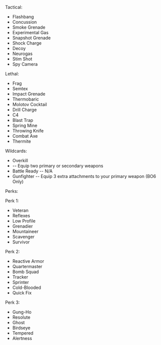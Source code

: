 Tactical:

- Flashbang
- Concussion
- Smoke Grenade
- Experimental Gas
- Snapshot Grenade
- Shock Charge
- Decoy
- Neurogas
- Stim Shot
- Spy Camera

Lethal:

- Frag
- Semtex
- Impact Grenade
- Thermobaric
- Molotov Cocktail
- Drill Charge
- C4
- Blast Trap
- Spring Mine
- Throwing Knife
- Combat Axe
- Thermite

Wildcards:

- Overkill
- -- Equip two primary or secondary weapons
- Battle Ready
  -- N/A
- Gunfighter
  -- Equip 3 extra attachments to your primary weapon (BO6 Only)

Perks:

Perk 1:

- Veteran
- Reflexes
- Low Profile
- Grenadier
- Mountaineer
- Scavenger
- Survivor

Perk 2:

- Reactive Armor
- Quartermaster
- Bomb Squad
- Tracker
- Sprinter
- Cold-Blooded
- Quick Fix

Perk 3:

- Gung-Ho
- Resolute
- Ghost
- Birdseye
- Tempered
- Alertness
